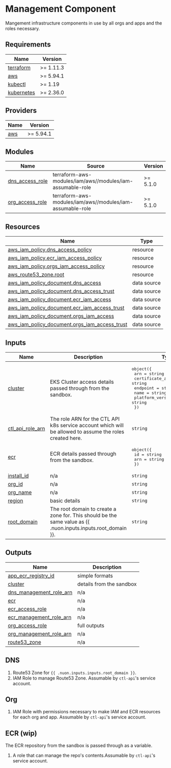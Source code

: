 # Management Component

Mangement infrastructure components in use by all orgs and apps and the roles necessary.

## Requirements

| Name                                                                        | Version   |
| --------------------------------------------------------------------------- | --------- |
| <a name="requirement_terraform"></a> [terraform](#requirement_terraform)    | >= 1.11.3 |
| <a name="requirement_aws"></a> [aws](#requirement_aws)                      | >= 5.94.1 |
| <a name="requirement_kubectl"></a> [kubectl](#requirement_kubectl)          | >= 1.19   |
| <a name="requirement_kubernetes"></a> [kubernetes](#requirement_kubernetes) | >= 2.36.0 |

## Providers

| Name                                             | Version   |
| ------------------------------------------------ | --------- |
| <a name="provider_aws"></a> [aws](#provider_aws) | >= 5.94.1 |

## Modules

| Name                                                                             | Source                                                    | Version  |
| -------------------------------------------------------------------------------- | --------------------------------------------------------- | -------- |
| <a name="module_dns_access_role"></a> [dns_access_role](#module_dns_access_role) | terraform-aws-modules/iam/aws//modules/iam-assumable-role | >= 5.1.0 |
| <a name="module_org_access_role"></a> [org_access_role](#module_org_access_role) | terraform-aws-modules/iam/aws//modules/iam-assumable-role | >= 5.1.0 |

## Resources

| Name                                                                                                                                                | Type        |
| --------------------------------------------------------------------------------------------------------------------------------------------------- | ----------- |
| [aws_iam_policy.dns_access_policy](https://registry.terraform.io/providers/hashicorp/aws/latest/docs/resources/iam_policy)                          | resource    |
| [aws_iam_policy.ecr_iam_access_policy](https://registry.terraform.io/providers/hashicorp/aws/latest/docs/resources/iam_policy)                      | resource    |
| [aws_iam_policy.orgs_iam_access_policy](https://registry.terraform.io/providers/hashicorp/aws/latest/docs/resources/iam_policy)                     | resource    |
| [aws_route53_zone.root](https://registry.terraform.io/providers/hashicorp/aws/latest/docs/resources/route53_zone)                                   | resource    |
| [aws_iam_policy_document.dns_access](https://registry.terraform.io/providers/hashicorp/aws/latest/docs/data-sources/iam_policy_document)            | data source |
| [aws_iam_policy_document.dns_access_trust](https://registry.terraform.io/providers/hashicorp/aws/latest/docs/data-sources/iam_policy_document)      | data source |
| [aws_iam_policy_document.ecr_iam_access](https://registry.terraform.io/providers/hashicorp/aws/latest/docs/data-sources/iam_policy_document)        | data source |
| [aws_iam_policy_document.ecr_iam_access_trust](https://registry.terraform.io/providers/hashicorp/aws/latest/docs/data-sources/iam_policy_document)  | data source |
| [aws_iam_policy_document.orgs_iam_access](https://registry.terraform.io/providers/hashicorp/aws/latest/docs/data-sources/iam_policy_document)       | data source |
| [aws_iam_policy_document.orgs_iam_access_trust](https://registry.terraform.io/providers/hashicorp/aws/latest/docs/data-sources/iam_policy_document) | data source |

## Inputs

| Name                                                                              | Description                                                                                                    | Type                                                                                                                                                            | Default | Required |
| --------------------------------------------------------------------------------- | -------------------------------------------------------------------------------------------------------------- | --------------------------------------------------------------------------------------------------------------------------------------------------------------- | ------- | :------: |
| <a name="input_cluster"></a> [cluster](#input_cluster)                            | EKS Cluster access details passed through from the sandbox.                                                    | <pre>object({<br/> arn = string<br/> certificate_authority_data = string<br/> endpoint = string<br/> name = string<br/> platform_version = string<br/> })</pre> | n/a     |   yes    |
| <a name="input_ctl_api_role_arn"></a> [ctl_api_role_arn](#input_ctl_api_role_arn) | The role ARN for the CTL API k8s service account which will be allowed to assume the roles created here.       | `string`                                                                                                                                                        | n/a     |   yes    |
| <a name="input_ecr"></a> [ecr](#input_ecr)                                        | ECR details passed through from the sandbox.                                                                   | <pre>object({<br/> id = string<br/> arn = string<br/> })</pre>                                                                                                  | n/a     |   yes    |
| <a name="input_install_id"></a> [install_id](#input_install_id)                   | n/a                                                                                                            | `string`                                                                                                                                                        | n/a     |   yes    |
| <a name="input_org_id"></a> [org_id](#input_org_id)                               | n/a                                                                                                            | `string`                                                                                                                                                        | n/a     |   yes    |
| <a name="input_org_name"></a> [org_name](#input_org_name)                         | n/a                                                                                                            | `string`                                                                                                                                                        | n/a     |   yes    |
| <a name="input_region"></a> [region](#input_region)                               | basic details                                                                                                  | `string`                                                                                                                                                        | n/a     |   yes    |
| <a name="input_root_domain"></a> [root_domain](#input_root_domain)                | The root domain to create a zone for. This should be the same value as {{ .nuon.inputs.inputs.root\_domain }}. | `string`                                                                                                                                                        | n/a     |   yes    |

## Outputs

| Name                                                                                                     | Description              |
| -------------------------------------------------------------------------------------------------------- | ------------------------ |
| <a name="output_app_ecr_registry_id"></a> [app_ecr_registry_id](#output_app_ecr_registry_id)             | simple formats           |
| <a name="output_cluster"></a> [cluster](#output_cluster)                                                 | details from the sandbox |
| <a name="output_dns_management_role_arn"></a> [dns_management_role_arn](#output_dns_management_role_arn) | n/a                      |
| <a name="output_ecr"></a> [ecr](#output_ecr)                                                             | n/a                      |
| <a name="output_ecr_access_role"></a> [ecr_access_role](#output_ecr_access_role)                         | n/a                      |
| <a name="output_ecr_management_role_arn"></a> [ecr_management_role_arn](#output_ecr_management_role_arn) | n/a                      |
| <a name="output_org_access_role"></a> [org_access_role](#output_org_access_role)                         | full outputs             |
| <a name="output_org_management_role_arn"></a> [org_management_role_arn](#output_org_management_role_arn) | n/a                      |
| <a name="output_route53_zone"></a> [route53_zone](#output_route53_zone)                                  | n/a                      |

## DNS

1. Route53 Zone for `{{ .nuon.inputs.inputs.root_domain }}`.
2. IAM Role to manage Route53 Zone. Assumable by `ctl-api`'s service account.

## Org

1. IAM Role with permissions necessary to make IAM and ECR resources for each org and app. Assumable by `ctl-api`'s
   service account.

## ECR (wip)

The ECR repository from the sandbox is passed through as a variable.

1. A role that can manage the repo's contents.Assumable by `ctl-api`'s service account.
